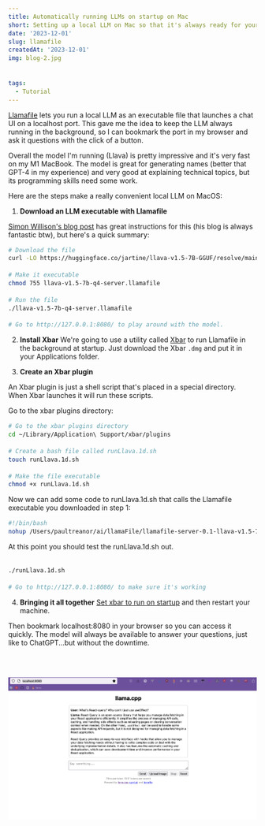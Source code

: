 ```yaml
---
title: Automatically running LLMs on startup on Mac
short: Setting up a local LLM on Mac so that it's always ready for your questions
date: '2023-12-01'
slug: llamafile
createdAt: '2023-12-01'
img: blog-2.jpg


tags:
  - Tutorial
---
```



  

[Llamafile](https://hacks.mozilla.org/2023/11/introducing-llamafile/) lets you run a local LLM as an executable file that launches a chat UI on a localhost port. This gave me the idea to keep the LLM always running in the background, so I can bookmark the port in my browser and ask it questions with the click of a button. 

Overall the model I'm running (Llava) is pretty impressive and it's very fast on my M1 MacBook. The model is great for generating names (better that GPT-4 in my experience) and very good at explaining technical topics, but its programming skills need some work. 

Here are the steps make a really convenient local LLM on MacOS:

1. **Download an LLM executable with Llamafile**

  [Simon Willison's blog post](https://simonwillison.net/2023/Nov/29/llamafile/) has great instructions for this (his blog is always fantastic btw), but here's a quick summary:

```bash
# Download the file
curl -LO https://huggingface.co/jartine/llava-v1.5-7B-GGUF/resolve/main/llava-v1.5-7b-q4-server.llamafile

# Make it executable
chmod 755 llava-v1.5-7b-q4-server.llamafile

# Run the file
./llava-v1.5-7b-q4-server.llamafile

# Go to http://127.0.0.1:8080/ to play around with the model. 
```

  

2. **Install Xbar**
We're going to use a utility called [Xbar](https://xbarapp.com/) to run Llamafile in the background at startup. Just download the Xbar `.dmg` and put it in your Applications folder.

  
3. **Create an Xbar plugin**

An Xbar plugin is just a shell script that's placed in a special directory. When Xbar launches it will run these scripts.

Go to the xbar plugins directory:

  

```bash
# Go to the xbar plugins directory
cd ~/Library/Application\ Support/xbar/plugins

# Create a bash file called runLlava.1d.sh
touch runLlava.1d.sh

# Make the file executable
chmod +x runLlava.1d.sh
```

Now we can add some code to runLlava.1d.sh that calls the Llamafile executable you downloaded in step 1:

```bash
#!/bin/bash
nohup /Users/paultreanor/ai/llamaFile/llamafile-server-0.1-llava-v1.5-7b-q4 &
```


At this point you should test the runLlava.1d.sh out. 

  

```bash

./runLlava.1d.sh

# Go to http://127.0.0.1:8080/ to make sure it's working
```

  

4. **Bringing it all together**
[Set xbar to run on startup](https://www.idownloadblog.com/2015/03/24/apps-launch-system-startup-mac/) and then restart your machine. 

Then bookmark localhost:8080 in your browser so you can access it quickly. The model will always be available to answer your questions, just like to ChatGPT...but without the downtime.

\
&nbsp;

<img src="/images/llamafile/bookmark.png" alt="llamafile web UI and bookmark">